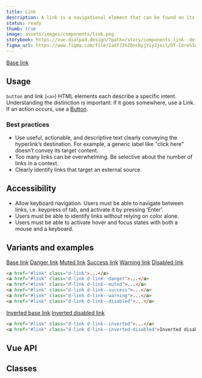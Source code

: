 ```yaml
---
title: Link
description: A link is a navigational element that can be found on its own, within other text, or directly following content.
status: ready
thumb: true
image: assets/images/components/link.png
storybook: https://vue.dialpad.design/?path=/story/components-link--default
figma_url: https://www.figma.com/file/2adf7JhZOncRyjYiy2joil/DT-Core%3A-Components-7?node-id=8919%3A21226&viewport=-746%2C-197%2C1.41&t=xHutRjwo1o5zMTgT-11
---
```

<code-well-header>
  <a href="#link" class="d-link">Base link</a>
</code-well-header>

<!-- <component-combinator component-name="DtLink" /> -->

## Usage

`button` and link (`<a>`) HTML elements each describe a specific intent. Understanding the distinction is important: if it goes somewhere, use a Link. If an action occurs, use a [Button](button.md).

<dialtone-usage>
<template #do>

- Use for navigating between destinations.
</template>
<template #dont>

- Use for actions, instead use a [Button](button.md).
</template>
</dialtone-usage>

### Best practices

- Use useful, actionable, and descriptive text clearly conveying the hyperlink’s destination. For example, a generic label like "click here" doesn’t convey its target content.
- Too many links can be overwhelming. Be selective about the number of links in a context.
- Clearly identify links that target an external source.

## Accessibility

- Allow keyboard navigation. Users must be able to navigate between links, i.e. keypress of tab, and activate it by pressing ‘Enter’.
- Users must be able to identify links without relying on color alone.
- Users must be able to activate hover and focus states with both a mouse and a keyboard.

## Variants and examples

<code-well-header>
  <a href="#link" class="d-link">Base link</a>
  <a href="#link" class="d-link d-link--danger">Danger link</a>
  <a href="#link" class="d-link d-link--muted">Muted link</a>
  <a href="#link" class="d-link d-link--success">Success link</a>
  <a href="#link" class="d-link d-link--warning">Warning link</a>
  <a href="#link" class="d-link d-link--disabled">Disabled link</a>
</code-well-header>

```html
<a href="#link" class="d-link">...</a>
<a href="#link" class="d-link d-link--danger">...</a>
<a href="#link" class="d-link d-link--muted">...</a>
<a href="#link" class="d-link d-link--success">...</a>
<a href="#link" class="d-link d-link--warning">...</a>
<a href="#link" class="d-link d-link--disabled">...</a>
```

<code-well-header bgclass="d-bgc-contrast">
  <a href="#link" class="d-link d-link--inverted">Inverted base link</a>
  <a href="#link" class="d-link d-link--inverted-disabled">Inverted disabled link</a>
</code-well-header>

```html
<a href="#link" class="d-link d-link--inverted">...</a>
<a href="#link" class="d-link d-link--inverted-disabled">Inverted disabled link</a>
```

## Vue API

<component-vue-api component-name="link" />

## Classes

<component-class-table component-name="link"></component-class-table>

<script setup>
  import DialtoneUsage from '@baseComponents/DialtoneUsage.vue';
</script>
